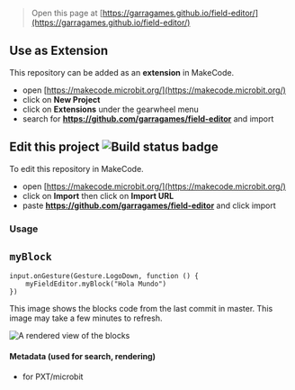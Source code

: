 
> Open this page at [https://garragames.github.io/field-editor/](https://garragames.github.io/field-editor/)

## Use as Extension

This repository can be added as an **extension** in MakeCode.

* open [https://makecode.microbit.org/](https://makecode.microbit.org/)
* click on **New Project**
* click on **Extensions** under the gearwheel menu
* search for **https://github.com/garragames/field-editor** and import

## Edit this project ![Build status badge](https://github.com/garragames/field-editor/workflows/MakeCode/badge.svg)

To edit this repository in MakeCode.

* open [https://makecode.microbit.org/](https://makecode.microbit.org/)
* click on **Import** then click on **Import URL**
* paste **https://github.com/garragames/field-editor** and click import

### Usage

## ``myBlock``

```blocks
input.onGesture(Gesture.LogoDown, function () {
    myFieldEditor.myBlock("Hola Mundo")
})
```
This image shows the blocks code from the last commit in master.
This image may take a few minutes to refresh.

![A rendered view of the blocks](https://github.com/garragames/field-editor/raw/master/.github/makecode/blocks.png)

#### Metadata (used for search, rendering)

* for PXT/microbit
<script src="https://makecode.com/gh-pages-embed.js"></script><script>makeCodeRender("{{ site.makecode.home_url }}", "{{ site.github.owner_name }}/{{ site.github.repository_name }}");</script>
